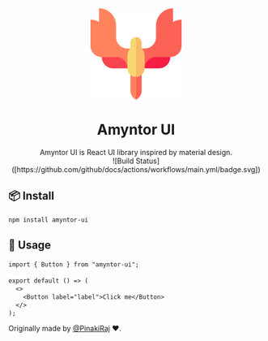 <div align="center">
  <img height="180" src="./assets/icon.png">
  <h1>Amyntor UI</h1>
  Amyntor UI is React UI library inspired by material design.
  <div>
    ![Build Status]([https://github.com/github/docs/actions/workflows/main.yml/badge.svg])
  </div>
</div>

## 📦 Install

```bash
npm install amyntor-ui
```

## 🔨 Usage

```tsx
import { Button } from "amyntor-ui";

export default () => (
  <>
    <Button label="label">Click me</Button>
  </>
);
```

Originally made by [@PinakiRaj][1] ❤️.

[1]: https://github.com/pinaki-08
